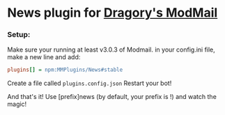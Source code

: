 # News plugin for [Dragory's ModMail](https://github.com/dragory/modmailbot)

### Setup: ###
Make sure your running at least v3.0.3 of Modmail.
in your config.ini file, make a new line and add:  
```ini
plugins[] = npm:MMPlugins/News#stable
```
Create a file called `plugins.config.json`
Restart your bot!

And that's it!
Use [prefix]news (by default, your prefix is !) and watch the magic!
